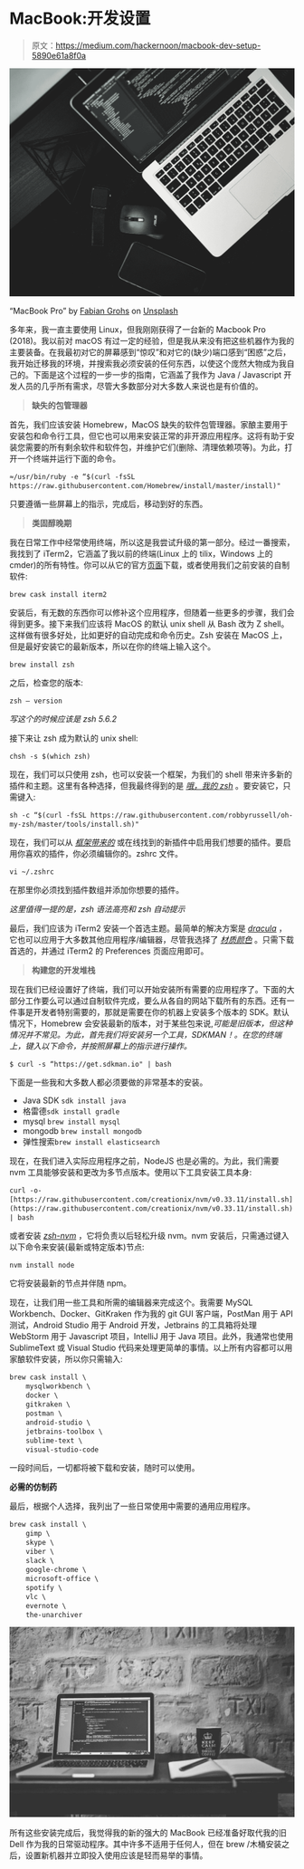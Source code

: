 # MacBook:开发设置

> 原文：<https://medium.com/hackernoon/macbook-dev-setup-5890e61a8f0a>

![](img/eebb58456720226bc083899d9a27a47d.png)

“MacBook Pro” by [Fabian Grohs](https://unsplash.com/@grohsfabian?utm_source=medium&utm_medium=referral) on [Unsplash](https://unsplash.com?utm_source=medium&utm_medium=referral)

多年来，我一直主要使用 Linux，但我刚刚获得了一台新的 Macbook Pro (2018)。我以前对 macOS 有过一定的经验，但是我从来没有把这些机器作为我的主要装备。在我最初对它的屏幕感到“惊叹”和对它的(缺少)端口感到“困惑”之后，我开始迁移我的环境，并搜索我必须安装的任何东西，以使这个庞然大物成为我自己的。下面是这个过程的一步一步的指南，它涵盖了我作为 Java / Javascript 开发人员的几乎所有需求，尽管大多数部分对大多数人来说也是有价值的。

> **缺失的包管理器**

首先，我们应该安装 Homebrew，MacOS 缺失的软件包管理器。家酿主要用于安装包和命令行工具，但它也可以用来安装正常的非开源应用程序。这将有助于安装您需要的所有剩余软件和软件包，并维护它们(删除、清理依赖项等)。为此，打开一个终端并运行下面的命令。

```
≈/usr/bin/ruby -e “$(curl -fsSL https://raw.githubusercontent.com/Homebrew/install/master/install)"
```

只要遵循一些屏幕上的指示，完成后，移动到好的东西。

> **类固醇晚期**

我在日常工作中经常使用终端，所以这是我尝试升级的第一部分。经过一番搜索，我找到了 iTerm2，它涵盖了我以前的终端(Linux 上的 tilix，Windows 上的 cmder)的所有特性。你可以从它的官方[页面](https://www.iterm2.com/index.html)下载，或者使用我们之前安装的自制软件:

```
brew cask install iterm2
```

安装后，有无数的东西你可以修补这个应用程序，但随着一些更多的步骤，我们会得到更多。接下来我们应该将 MacOS 的默认 unix shell 从 Bash 改为 Z shell。这样做有很多好处，比如更好的自动完成和命令历史。Zsh 安装在 MacOS 上，但是最好安装它的最新版本，所以在你的终端上输入这个。

```
brew install zsh
```

之后，检查您的版本:

```
zsh — version
```

*写这个的时候应该是 zsh 5.6.2*

接下来让 zsh 成为默认的 unix shell:

```
chsh -s $(which zsh)
```

现在，我们可以只使用 zsh，也可以安装一个框架，为我们的 shell 带来许多新的插件和主题。这里有各种选择，但我最终得到的是 [*哦，我的 zsh*](https://github.com/robbyrussell/oh-my-zsh) 。要安装它，只需键入:

```
sh -c “$(curl -fsSL https://raw.githubusercontent.com/robbyrussell/oh-my-zsh/master/tools/install.sh)"
```

现在，我们可以从 [*框架带来的*](https://github.com/robbyrussell/oh-my-zsh/tree/master/plugins) 或在线找到的新插件中启用我们想要的插件。要启用你喜欢的插件，你必须编辑你的。zshrc 文件。

```
vi ~/.zshrc
```

在那里你必须找到插件数组并添加你想要的插件。

*这里值得一提的是，zsh 语法高亮和 zsh 自动提示*

最后，我们应该为 iTerm2 安装一个首选主题。最简单的解决方案是 [*dracula*](https://draculatheme.com/) ，它也可以应用于大多数其他应用程序/编辑器，尽管我选择了 [*材质颜色*](https://github.com/MartinSeeler/iterm2-material-design) 。只需下载首选的，并通过 iTerm2 的 Preferences 页面应用即可。

> **构建您的开发堆栈**

现在我们已经设置好了终端，我们可以开始安装所有需要的应用程序了。下面的大部分工作要么可以通过自制软件完成，要么从各自的网站下载所有的东西。还有一件事是开发者特别需要的，那就是需要在你的机器上安装多个版本的 SDK。默认情况下，Homebrew 会安装最新的版本，对于某些包来说,*可能是旧版本，但这种情况并不常见。为此，首先我们将安装另一个工具，SDKMAN！。在您的终端上，键入以下命令，并按照屏幕上的指示进行操作。*

```
$ curl -s “https://get.sdkman.io" | bash
```

下面是一些我和大多数人都必须要做的非常基本的安装。

*   Java SDK `sdk install java`
*   格雷德`sdk install gradle`
*   mysql `brew install mysql`
*   mongodb `brew install mongodb`
*   弹性搜索`brew install elasticsearch`

现在，在我们进入实际应用程序之前，NodeJS 也是必需的。为此，我们需要 nvm 工具能够安装和更改为多节点版本。使用以下工具安装工具本身:

```
curl -o- [https://raw.githubusercontent.com/creationix/nvm/v0.33.11/install.sh](https://raw.githubusercontent.com/creationix/nvm/v0.33.11/install.sh) | bash
```

或者安装 [*zsh-nvm*](https://github.com/lukechilds/zsh-nvm) ，它将负责以后轻松升级 nvm。nvm 安装后，只需通过键入以下命令来安装(最新或特定版本)节点:

```
nvm install node
```

它将安装最新的节点并伴随 npm。

现在，让我们用一些工具和所需的编辑器来完成这个。我需要 MySQL Workbench、Docker、GitKraken 作为我的 git GUI 客户端，PostMan 用于 API 测试，Android Studio 用于 Android 开发，Jetbrains 的工具箱将处理 WebStorm 用于 Javascript 项目，IntelliJ 用于 Java 项目。此外，我通常也使用 SublimeText 或 Visual Studio 代码来处理更简单的事情。以上所有内容都可以用家酿软件安装，所以你只需输入:

```
brew cask install \ 
    mysqlworkbench \ 
    docker \ 
    gitkraken \ 
    postman \ 
    android-studio \ 
    jetbrains-toolbox \ 
    sublime-text \ 
    visual-studio-code
```

一段时间后，一切都将被下载和安装，随时可以使用。

**必需的仿制药**

最后，根据个人选择，我列出了一些日常使用中需要的通用应用程序。

```
brew cask install \
    gimp \
    skype \
    viber \
    slack \
    google-chrome \
    microsoft-office \
    spotify \
    vlc \
    evernote \
    the-unarchiver
```

![](img/61973f3036f246255889907052f079da.png)

所有这些安装完成后，我觉得我的新的强大的 MacBook 已经准备好取代我的旧 Dell 作为我的日常驱动程序。其中许多不适用于任何人，但在 brew /木桶安装之后，设置新机器并立即投入使用应该是轻而易举的事情。